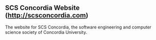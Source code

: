 ## SCS Concordia Website (http://scsconcordia.com)

The website for SCS Concordia, the software engineering and computer science society of Concordia University.
